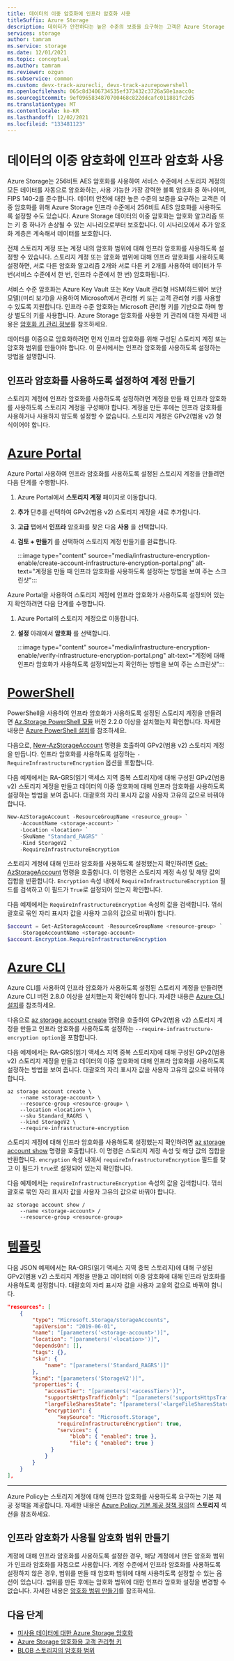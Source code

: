 ```yaml
---
title: 데이터의 이중 암호화에 인프라 암호화 사용
titleSuffix: Azure Storage
description: 데이터가 안전하다는 높은 수준의 보증을 요구하는 고객은 Azure Storage 인프라 수준에서 256비트 AES 암호화를 사용하도록 설정할 수도 있습니다. 인프라 암호화를 사용하도록 설정하면 스토리지 계정 또는 암호화 범위의 데이터는 두 개의 서로 다른 암호화 알고리즘과 두 개의 서로 다른 키를 사용하여 두 번 암호화됩니다.
services: storage
author: tamram
ms.service: storage
ms.date: 12/01/2021
ms.topic: conceptual
ms.author: tamram
ms.reviewer: ozgun
ms.subservice: common
ms.custom: devx-track-azurecli, devx-track-azurepowershell
ms.openlocfilehash: 065c8d3406734535ef373432c3726a58e1aacc0c
ms.sourcegitcommit: 9ef0965834870700468c822ddcafc011881fc2d5
ms.translationtype: MT
ms.contentlocale: ko-KR
ms.lasthandoff: 12/02/2021
ms.locfileid: "133481123"
---
```

# <a name="enable-infrastructure-encryption-for-double-encryption-of-data"></a>데이터의 이중 암호화에 인프라 암호화 사용

Azure Storage는 256비트 AES 암호화를 사용하여 서비스 수준에서 스토리지 계정의 모든 데이터를 자동으로 암호화하는, 사용 가능한 가장 강력한 블록 암호화 중 하나이며, FIPS 140-2를 준수합니다. 데이터 안전에 대한 높은 수준의 보증을 요구하는 고객은 이중 암호화를 위해 Azure Storage 인프라 수준에서 256비트 AES 암호화를 사용하도록 설정할 수도 있습니다. Azure Storage 데이터의 이중 암호화는 암호화 알고리즘 또는 키 중 하나가 손상될 수 있는 시나리오로부터 보호합니다. 이 시나리오에서 추가 암호화 계층은 계속해서 데이터를 보호합니다.

전체 스토리지 계정 또는 계정 내의 암호화 범위에 대해 인프라 암호화를 사용하도록 설정할 수 있습니다. 스토리지 계정 또는 암호화 범위에 대해 인프라 암호화를 사용하도록 설정하면, 서로 다른 암호화 알고리즘 2개와 서로 다른 키 2개를 사용하여 데이터가 두 번(서비스 수준에서 한 번, 인프라 수준에서 한 번) 암호화됩니다.

서비스 수준 암호화는 Azure Key Vault 또는 Key Vault 관리형 HSM(하드웨어 보안 모델)(미리 보기)을 사용하여 Microsoft에서 관리형 키 또는 고객 관리형 키를 사용할 수 있도록 지원합니다. 인프라 수준 암호화는 Microsoft 관리형 키를 기반으로 하며 항상 별도의 키를 사용합니다. Azure Storage 암호화를 사용한 키 관리에 대한 자세한 내용은 [암호화 키 관리 정보](storage-service-encryption.md#about-encryption-key-management)를 참조하세요.

데이터를 이중으로 암호화하려면 먼저 인프라 암호화를 위해 구성된 스토리지 계정 또는 암호화 범위를 만들어야 합니다. 이 문서에서는 인프라 암호화를 사용하도록 설정하는 방법을 설명합니다.

## <a name="create-an-account-with-infrastructure-encryption-enabled"></a>인프라 암호화를 사용하도록 설정하여 계정 만들기

스토리지 계정에 인프라 암호화를 사용하도록 설정하려면 계정을 만들 때 인프라 암호화를 사용하도록 스토리지 계정을 구성해야 합니다. 계정을 만든 후에는 인프라 암호화를 사용하거나 사용하지 않도록 설정할 수 없습니다. 스토리지 계정은 GPv2(범용 v2) 형식이어야 합니다.

# <a name="azure-portal"></a>[Azure Portal](#tab/portal)

Azure Portal 사용하여 인프라 암호화를 사용하도록 설정된 스토리지 계정을 만들려면 다음 단계를 수행합니다.

1. Azure Portal에서 **스토리지 계정** 페이지로 이동합니다.
1. **추가** 단추를 선택하여 GPv2(범용 v2) 스토리지 계정을 새로 추가합니다.
1. **고급** 탭에서 **인프라** 암호화를 찾은 다음 **사용** 을 선택합니다.
1. **검토 + 만들기** 를 선택하여 스토리지 계정 만들기를 완료합니다.

    :::image type="content" source="media/infrastructure-encryption-enable/create-account-infrastructure-encryption-portal.png" alt-text="계정을 만들 때 인프라 암호화를 사용하도록 설정하는 방법을 보여 주는 스크린샷":::

Azure Portal을 사용하여 스토리지 계정에 인프라 암호화가 사용하도록 설정되어 있는지 확인하려면 다음 단계를 수행합니다.

1. Azure Portal의 스토리지 계정으로 이동합니다.
1. **설정** 아래에서 **암호화** 를 선택합니다.

    :::image type="content" source="media/infrastructure-encryption-enable/verify-infrastructure-encryption-portal.png" alt-text="계정에 대해 인프라 암호화가 사용하도록 설정되었는지 확인하는 방법을 보여 주는 스크린샷":::

# <a name="powershell"></a>[PowerShell](#tab/powershell)

PowerShell을 사용하여 인프라 암호화가 사용하도록 설정된 스토리지 계정을 만들려면 [Az.Storage PowerShell 모듈](https://www.powershellgallery.com/packages/Az.Storage) 버전 2.2.0 이상을 설치했는지 확인합니다. 자세한 내용은 [Azure PowerShell 설치](/powershell/azure/install-az-ps)를 참조하세요.

다음으로, [New-AzStorageAccount](/powershell/module/az.storage/new-azstorageaccount) 명령을 호출하여 GPv2(범용 v2) 스토리지 계정을 만듭니다. 인프라 암호화를 사용하도록 설정하는 `-RequireInfrastructureEncryption` 옵션을 포함합니다.

다음 예제에서는 RA-GRS(읽기 액세스 지역 중복 스토리지)에 대해 구성된 GPv2(범용 v2) 스토리지 계정을 만들고 데이터의 이중 암호화에 대해 인프라 암호화를 사용하도록 설정하는 방법을 보여 줍니다. 대괄호의 자리 표시자 값을 사용자 고유의 값으로 바꿔야 합니다.

```powershell
New-AzStorageAccount -ResourceGroupName <resource_group> `
    -AccountName <storage-account> `
    -Location <location> `
    -SkuName "Standard_RAGRS" `
    -Kind StorageV2 `
    -RequireInfrastructureEncryption
```

스토리지 계정에 대해 인프라 암호화를 사용하도록 설정했는지 확인하려면 [Get-AzStorageAccount](/powershell/module/az.storage/get-azstorageaccount) 명령을 호출합니다. 이 명령은 스토리지 계정 속성 및 해당 값의 집합을 반환합니다. `Encryption` 속성 내에서 `RequireInfrastructureEncryption` 필드를 검색하고 이 필드가 `True`로 설정되어 있는지 확인합니다.

다음 예제에서는 `RequireInfrastructureEncryption` 속성의 값을 검색합니다. 꺾쇠괄호로 묶인 자리 표시자 값을 사용자 고유의 값으로 바꿔야 합니다.

```powershell
$account = Get-AzStorageAccount -ResourceGroupName <resource-group> `
    -StorageAccountName <storage-account>
$account.Encryption.RequireInfrastructureEncryption
```

# <a name="azure-cli"></a>[Azure CLI](#tab/azure-cli)

Azure CLI를 사용하여 인프라 암호화가 사용하도록 설정된 스토리지 계정을 만들려면 Azure CLI 버전 2.8.0 이상을 설치했는지 확인해야 합니다. 자세한 내용은 [Azure CLI 설치](/cli/azure/install-azure-cli)를 참조하세요.

다음으로 [az storage account create](/cli/azure/storage/account#az_storage_account_create) 명령을 호출하여 GPv2(범용 v2) 스토리지 계정을 만들고 인프라 암호화를 사용하도록 설정하는 `--require-infrastructure-encryption option`을 포함합니다.

다음 예제에서는 RA-GRS(읽기 액세스 지역 중복 스토리지)에 대해 구성된 GPv2(범용 v2) 스토리지 계정을 만들고 데이터의 이중 암호화에 대해 인프라 암호화를 사용하도록 설정하는 방법을 보여 줍니다. 대괄호의 자리 표시자 값을 사용자 고유의 값으로 바꿔야 합니다.

```azurecli-interactive
az storage account create \
    --name <storage-account> \
    --resource-group <resource-group> \
    --location <location> \
    --sku Standard_RAGRS \
    --kind StorageV2 \
    --require-infrastructure-encryption
```

스토리지 계정에 대해 인프라 암호화를 사용하도록 설정했는지 확인하려면 [az storage account show](/cli/azure/storage/account#az-storage-account-show) 명령을 호출합니다. 이 명령은 스토리지 계정 속성 및 해당 값의 집합을 반환합니다. `encryption` 속성 내에서 `requireInfrastructureEncryption` 필드를 찾고 이 필드가 `true`로 설정되어 있는지 확인합니다.

다음 예제에서는 `requireInfrastructureEncryption` 속성의 값을 검색합니다. 꺾쇠괄호로 묶인 자리 표시자 값을 사용자 고유의 값으로 바꿔야 합니다.

```azurecli-interactive
az storage account show /
    --name <storage-account> /
    --resource-group <resource-group>
```

# <a name="template"></a>[템플릿](#tab/template)

다음 JSON 예제에서는 RA-GRS(읽기 액세스 지역 중복 스토리지)에 대해 구성된 GPv2(범용 v2) 스토리지 계정을 만들고 데이터의 이중 암호화에 대해 인프라 암호화를 사용하도록 설정합니다. 대괄호의 자리 표시자 값을 사용자 고유의 값으로 바꿔야 합니다.

```json
"resources": [
    {
        "type": "Microsoft.Storage/storageAccounts",
        "apiVersion": "2019-06-01",
        "name": "[parameters('<storage-account>')]",
        "location": "[parameters('<location>')]",
        "dependsOn": [],
        "tags": {},
        "sku": {
            "name": "[parameters('Standard_RAGRS')]"
        },
        "kind": "[parameters('StorageV2')]",
        "properties": {
            "accessTier": "[parameters('<accessTier>')]",
            "supportsHttpsTrafficOnly": "[parameters('supportsHttpsTrafficOnly')]",
            "largeFileSharesState": "[parameters('<largeFileSharesState>')]",
            "encryption": {
                "keySource": "Microsoft.Storage",
                "requireInfrastructureEncryption": true,
                "services": {
                    "blob": { "enabled": true },
                    "file": { "enabled": true }
              }
            }
        }
    }
],
```

---

Azure Policy는 스토리지 계정에 대해 인프라 암호화를 사용하도록 요구하는 기본 제공 정책을 제공합니다. 자세한 내용은 [Azure Policy 기본 제공 정책 정의](../../governance/policy/samples/built-in-policies.md#storage)의 **스토리지** 섹션을 참조하세요.

## <a name="create-an-encryption-scope-with-infrastructure-encryption-enabled"></a>인프라 암호화가 사용될 암호화 범위 만들기

계정에 대해 인프라 암호화를 사용하도록 설정한 경우, 해당 계정에서 만든 암호화 범위가 인프라 암호화를 자동으로 사용합니다. 계정 수준에서 인프라 암호화를 사용하도록 설정하지 않은 경우, 범위를 만들 때 암호화 범위에 대해 사용하도록 설정할 수 있는 옵션이 있습니다. 범위를 만든 후에는 암호화 범위에 대한 인프라 암호화 설정을 변경할 수 없습니다. 자세한 내용은 [암호화 범위 만들기](../blobs/encryption-scope-manage.md#create-an-encryption-scope)를 참조하세요.

## <a name="next-steps"></a>다음 단계

- [미사용 데이터에 대한 Azure Storage 암호화](storage-service-encryption.md)
- [Azure Storage 암호화용 고객 관리형 키](customer-managed-keys-overview.md)
- [BLOB 스토리지의 암호화 범위](../blobs/encryption-scope-overview.md)
